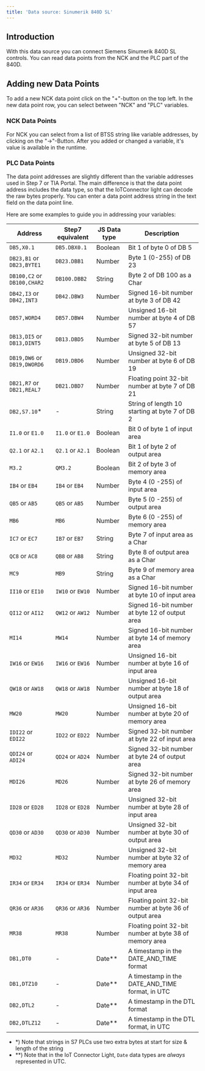 ```yaml
---
title: 'Data source: Sinumerik 840D SL'
---
```


## Introduction

With this data source you can connect Siemens Sinumerik 840D SL controls. You can read data points from the NCK and the PLC part of the 840D.

## Adding new Data Points

To add a new NCK data point click on the "+"-button on the top left. In the new data point row, you can select between "NCK" and "PLC" variables.

### NCK Data Points

For NCK you can select from a list of BTSS string like variable addresses, by clicking on the "->"-Button. After you added or changed a variable, it's value is available in the runtime.

### PLC Data Points

The data point addresses are slightly different than the variable addresses used in Step 7 or TIA Portal. The main difference is that the data point address includes the data type, so that the IoTConnector light can decode the raw bytes properly. You can enter a data point address string in the text field on the data point line.

Here are some examples to guide you in addressing your variables:

| Address                     | Step7 equivalent | JS Data type | Description                                            |
| --------------------------- | ---------------- | ------------ | ------------------------------------------------------ |
| `DB5,X0.1`                  | `DB5.DBX0.1`     | Boolean      | Bit 1 of byte 0 of DB 5                                |
| `DB23,B1` or `DB23,BYTE1`   | `DB23.DBB1`      | Number       | Byte 1 (0-255) of DB 23                                |
| `DB100,C2` or `DB100,CHAR2` | `DB100.DBB2`     | String       | Byte 2 of DB 100 as a Char                             |
| `DB42,I3` or `DB42,INT3`    | `DB42.DBW3`      | Number       | Signed 16-bit number at byte 3 of DB 42                |
| `DB57,WORD4`                | `DB57.DBW4`      | Number       | Unsigned 16-bit number at byte 4 of DB 57              |
| `DB13,DI5` or `DB13,DINT5`  | `DB13.DBD5`      | Number       | Signed 32-bit number at byte 5 of DB 13                |
| `DB19,DW6` or `DB19,DWORD6` | `DB19.DBD6`      | Number       | Unsigned 32-bit number at byte 6 of DB 19              |
| `DB21,R7` or `DB21,REAL7`   | `DB21.DBD7`      | Number       | Floating point 32-bit number at byte 7 of DB 21        |
| `DB2,S7.10`\*               | -                | String       | String of length 10 starting at byte 7 of DB 2         |
| `I1.0` or `E1.0`            | `I1.0` or `E1.0` | Boolean      | Bit 0 of byte 1 of input area                          |
| `Q2.1` or `A2.1`            | `Q2.1` or `A2.1` | Boolean      | Bit 1 of byte 2 of output area                         |
| `M3.2`                      | `QM3.2`          | Boolean      | Bit 2 of byte 3 of memory area                         |
| `IB4` or `EB4`              | `IB4` or `EB4`   | Number       | Byte 4 (0 -255) of input area                          |
| `QB5` or `AB5`              | `QB5` or `AB5`   | Number       | Byte 5 (0 -255) of output area                         |
| `MB6`                       | `MB6`            | Number       | Byte 6 (0 -255) of memory area                         |
| `IC7` or `EC7`              | `IB7` or `EB7`   | String       | Byte 7 of input area as a Char                         |
| `QC8` or `AC8`              | `QB8` or `AB8`   | String       | Byte 8 of output area as a Char                        |
| `MC9`                       | `MB9`            | String       | Byte 9 of memory area as a Char                        |
| `II10` or `EI10`            | `IW10` or `EW10` | Number       | Signed 16-bit number at byte 10 of input area          |
| `QI12` or `AI12`            | `QW12` or `AW12` | Number       | Signed 16-bit number at byte 12 of output area         |
| `MI14`                      | `MW14`           | Number       | Signed 16-bit number at byte 14 of memory area         |
| `IW16` or `EW16`            | `IW16` or `EW16` | Number       | Unsigned 16-bit number at byte 16 of input area        |
| `QW18` or `AW18`            | `QW18` or `AW18` | Number       | Unsigned 16-bit number at byte 18 of output area       |
| `MW20`                      | `MW20`           | Number       | Unsigned 16-bit number at byte 20 of memory area       |
| `IDI22` or `EDI22`          | `ID22` or `ED22` | Number       | Signed 32-bit number at byte 22 of input area          |
| `QDI24` or `ADI24`          | `QD24` or `AD24` | Number       | Signed 32-bit number at byte 24 of output area         |
| `MDI26`                     | `MD26`           | Number       | Signed 32-bit number at byte 26 of memory area         |
| `ID28` or `ED28`            | `ID28` or `ED28` | Number       | Unsigned 32-bit number at byte 28 of input area        |
| `QD30` or `AD30`            | `QD30` or `AD30` | Number       | Unsigned 32-bit number at byte 30 of output area       |
| `MD32`                      | `MD32`           | Number       | Unsigned 32-bit number at byte 32 of memory area       |
| `IR34` or `ER34`            | `IR34` or `ER34` | Number       | Floating point 32-bit number at byte 34 of input area  |
| `QR36` or `AR36`            | `QR36` or `AR36` | Number       | Floating point 32-bit number at byte 36 of output area |
| `MR38`                      | `MR38`           | Number       | Floating point 32-bit number at byte 38 of memory area |
| `DB1,DT0`                   | -                | Date\*\*     | A timestamp in the DATE_AND_TIME format                |
| `DB1,DTZ10`                 | -                | Date\*\*     | A timestamp in the DATE_AND_TIME format, in UTC        |
| `DB2,DTL2`                  | -                | Date\*\*     | A timestamp in the DTL format                          |
| `DB2,DTLZ12`                | -                | Date\*\*     | A timestamp in the DTL format, in UTC                  |

- \*) Note that strings in S7 PLCs use two extra bytes at start for size & length of the string
- \*\*) Note that in the IoT Connector Light, `Date` data types are _always_ represented in UTC.
